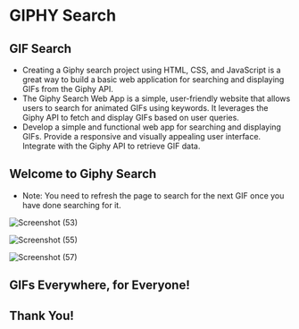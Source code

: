 # GIPHY Search 
    
 
## GIF Search
  
* Creating a Giphy search project using HTML, CSS, and JavaScript is a great way to build a basic web application for searching and displaying GIFs from the Giphy API.
* The Giphy Search Web App is a simple, user-friendly website that allows users to search for animated GIFs using keywords. It leverages the Giphy API to fetch and display GIFs based on user queries.
* Develop a simple and functional web app for searching and displaying GIFs. Provide a responsive and visually appealing user interface. Integrate with the Giphy API to retrieve GIF data.
   
## Welcome to Giphy Search      
  
* Note: You need to refresh the page to search for the next GIF once you have done searching for it.


![Screenshot (53)](https://github.com/omkarkulkarni2704/GIPHY-Search/assets/89896505/1523053a-932d-48c5-95a9-6381522fc1c6)

![Screenshot (55)](https://github.com/omkarkulkarni2704/GIPHY-Search/assets/89896505/eae838c2-e2eb-42cf-9751-e3c3c0e95828)

![Screenshot (57)](https://github.com/omkarkulkarni2704/GIPHY-Search/assets/89896505/5e09e6d1-4308-4663-b4e9-d6a8734cef3f)






## GIFs Everywhere, for Everyone!

## Thank You!














